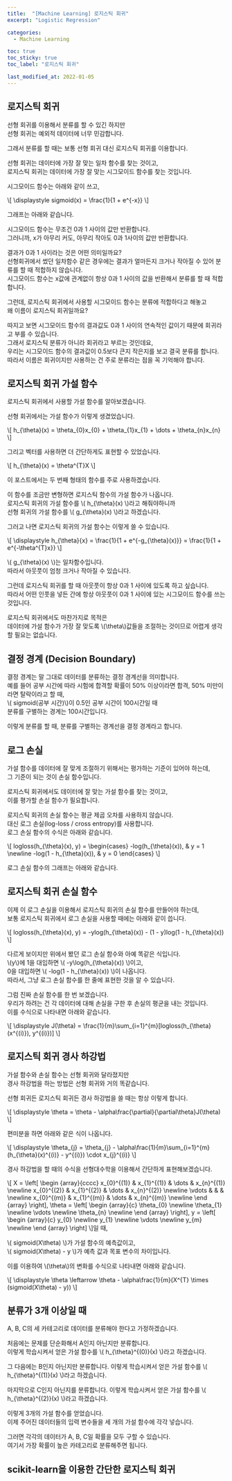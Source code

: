 ```yaml
---
title:  "[Machine Learning] 로지스틱 회귀"
excerpt: "Logistic Regression"

categories:
  - Machine Learning

toc: true
toc_sticky: true
toc_label: "로지스틱 회귀"

last_modified_at: 2022-01-05
---
```


## 로지스틱 회귀

선형 회귀를 이용해서 분류를 할 수 있긴 하지만<br>
선형 회귀는 예외적 데이터에 너무 민감합니다.

그래서 분류를 할 때는 보통 선형 회귀 대신 로지스틱 회귀를 이용합니다.

선형 회귀는 데이터에 가장 잘 맞는 일차 함수를 찾는 것이고,<br>
로지스틱 회귀는 데이터에 가장 잘 맞는 시그모이드 함수를 찾는 것입니다.

시그모이드 함수는 아래와 같이 쓰고,

\\\[ \\displaystyle sigmoid(x) = \\frac{1}{1 + e^{-x}} \\\]

그래프는 아래와 같습니다.

<script src="https://gist.github.com/Geniemo/74cecbf3eb8f0ea1e797d2f3f36f0d41.js"></script>

시그모이드 함수는 무조건 0과 1 사이의 값만 반환합니다.<br>
그러니까, x가 아무리 커도, 아무리 작아도 0과 1사이의 값만 반환합니다.

결과가 0과 1 사이라는 것은 어떤 의미일까요?<br>
선형회귀에서 썼던 일차함수 같은 경우에는 결과가 얼마든지 크거나 작아질 수 있어 분류를 할 때 적합하지 않습니다.<br>
시그모이드 함수는 x값에 관계없이 항상 0과 1 사이의 값을 반환해서 분류를 할 때 적합합니다.

그런데, 로지스틱 회귀에서 사용할 시그모이드 함수는 분류에 적합하다고 해놓고<br>
왜 이름이 로지스틱 회귀일까요?

따지고 보면 시그모이드 함수의 결과값도 0과 1 사이의 연속적인 값이기 때문에 회귀라고 부를 수 있습니다.<br>
그래서 로지스틱 분류가 아니라 회귀라고 부르는 것인데요,<br>
우리는 시그모이드 함수의 결과값이 0.5보다 큰지 작은지를 보고 결국 분류를 합니다.<br>
따라서 이름은 회귀이지만 사용하는 건 주로 분류라는 점을 꼭 기억해야 합니다.

## 로지스틱 회귀 가설 함수

로지스틱 회귀에서 사용할 가설 함수를 알아보겠습니다.

선형 회귀에서는 가설 함수가 이렇게 생겼었습니다.

\\\[ h\_{\\theta}(x) = \\theta\_{0}x\_{0} + \\theta\_{1}x\_{1} + \\dots + \\theta\_{n}x\_{n} \\\]

그리고 벡터를 사용하면 더 간단하게도 표현할 수 있었습니다.

\\[ h\_{\\theta}(x) = \theta^{T}X \\]

이 포스트에서는 두 번째 형태의 함수를 주로 사용하겠습니다.

이 함수를 조금만 변형하면 로지스틱 함수의 가설 함수가 나옵니다.<br>
로지스틱 회귀의 가설 함수를 \\( h_{\theta}(x) \\)라고 해줘야하니까<br>
선형 회귀의 가설 함수를 \\( g_{\theta}(x) \\)라고 하겠습니다.

그러고 나면 로지스틱 회귀의 가설 함수는 이렇게 쓸 수 있습니다.

\\[ \displaystyle h_{\theta}{x} = \frac{1}{1 + e^{-g_{\theta}(x)}} = \frac{1}{1 + e^{-\theta^{T}x}} \\]

\\( g_{\theta}(x) \\)는 일차함수입니다.<br>
따라서 아웃풋이 엄청 크거나 작아질 수 있습니다.

그런데 로지스틱 회귀를 할 때 아웃풋이 항상 0과 1 사이에 있도록 하고 싶습니다.<br>
따라서 어떤 인풋을 넣든 간에 항상 아웃풋이 0과 1 사이에 있는 시그모이드 함수를 쓰는 것입니다.

로지스틱 회귀에서도 마찬가지로 목적은<br>
데이터에 가설 함수가 가장 잘 맞도록 \\(\theta\\)값들을 조절하는 것이므로 어렵게 생각할 필요는 없습니다.

## 결정 경계 (Decision Boundary)

결정 경계는 말 그대로 데이터를 분류하는 결정 경계선을 의미합니다.<br>
예를 들어 공부 시간에 따라 시험에 합격할 확률이 50% 이상이라면 합격, 50% 미만이라면 탈락이라고 할 때,<br>
\\( sigmoid(공부 시간)\\)이 0.5인 공부 시간이 100시간일 때<br>
분류를 구별하는 경계는 100시간입니다.

이렇게 분류를 할 때, 분류를 구별하는 경계선을 결정 경계라고 합니다.

## 로그 손실

가설 함수를 데이터에 잘 맞게 조절하기 위해서는 평가하는 기준이 있어야 하는데,<br>
그 기준이 되는 것이 손실 함수입니다.

로지스틱 회귀에서도 데이터에 잘 맞는 가설 함수를 찾는 것이고,<br>
이를 평가할 손실 함수가 필요합니다.

로지스틱 회귀의 손실 함수는 평균 제곱 오차를 사용하지 않습니다.<br>
대신 로그 손실(log-loss / cross entropy)를 사용합니다.<br>
로그 손실 함수의 수식은 아래와 같습니다.

\\[ logloss(h_{\theta}(x), y) = 
\begin{cases}
-log(h_{\theta}(x)), & y = 1 \newline
-log(1 - h_{\theta}(x)), & y = 0 
\end{cases} \\]

로그 손실 함수의 그래프는 아래와 같습니다.

<script src="https://gist.github.com/Geniemo/447e432de68bcf608159fdf5ebf43cd7.js"></script>

## 로지스틱 회귀 손실 함수

이제 이 로그 손실을 이용해서 로지스틱 회귀의 손실 함수를 만들어야 하는데,<br>
보통 로지스틱 회귀에서 로그 손실을 사용할 때에는 아래와 같이 씁니다.

\\[ logloss(h_{\theta}(x), y) = -ylog(h_{\theta}(x)) - (1 - y)log(1 - h_{\theta}(x)) \\]

다르게 보이지만 위에서 봤던 로그 손실 함수와 아예 똑같은 식입니다.<br>
\\(y\\)에 1을 대입하면 \\( -y\log(h_{\theta}(x)) \\)이고,<br>
0을 대입하면 \\( -log(1 - h_{\theta}(x)) \\)이 나옵니다.<br>
따라서, 그냥 로그 손실 함수를 한 줄에 표현한 것을 알 수 있습니다.

그럼 진짜 손실 함수를 한 번 보겠습니다.<br>
우리가 하려는 건 각 데이터에 대해 손실을 구한 후 손실의 평균을 내는 것입니다.<br>
이를 수식으로 나타내면 아래와 같습니다.

\\[ \displaystyle J(\theta) = \frac{1}{m}\sum_{i=1}^{m}[logloss(h_{\theta}(x^{(i)}), y^{(i)})] \\]

## 로지스틱 회귀 경사 하강법

가설 함수와 손실 함수는 선형 회귀와 달라졌지만<br>
경사 하강법을 하는 방법은 선형 회귀와 거의 똑같습니다.

선형 회귀든 로지스틱 회귀든 경사 하강법을 쓸 때는 항상 이렇게 합니다.

\\[ \displaystyle \theta = \theta - \alpha\frac{\partial}{\partial\theta}J(\theta) \\]

편미분을 하면 아래와 같은 식이 나옵니다.

\\[ \displaystyle \theta_{j} = \theta_{j} - \alpha\frac{1}{m}\sum_{i=1}^{m}(h_{\theta}(x)^{(i)} - y^{(i)}) \cdot x_{j}^{(i)} \\]

경사 하강법을 할 때의 수식을 선형대수학을 이용해서 간단하게 표현해보겠습니다.

\\[ X = \left[
\begin {array}{cccc}
    x_{0}^{(1)} & x_{1}^{(1)} & \dots & x_{n}^{(1)} \newline
    x_{0}^{(2)} & x_{1}^{(2)} & \dots & x_{n}^{(2)} \newline
    \vdots & & & \newline
    x_{0}^{(m)} & x_{1}^{(m)} & \dots & x_{n}^{(m)} \newline
\end {array}
\right],
\theta = \left[
\begin {array}{c}
\theta_{0} \newline
\theta_{1} \newline
\vdots \newline
\theta_{n} \newline
\end {array}
\right],
y = \left[
\begin {array}{c}
y_{0} \newline
y_{1} \newline
\vdots \newline
y_{m} \newline
\end {array}
\right] \\]일 때,

\\( sigmoid(X\theta) \\)가 가설 함수의 예측값이고,<br>
\\( sigmoid(X\theta) - y \\)가 예측 값과 목표 변수의 차이입니다.

이를 이용하여 \\(\theta\\)의 변화를 수식으로 나타내면 아래와 같습니다.

\\[ \displaystyle \theta \leftarrow \theta - \alpha\frac{1}{m}(X^{T} \times (sigmoid(X\theta) - y)) \\]

## 분류가 3개 이상일 때

A, B, C의 세 카테고리로 데이터를 분류해야 한다고 가정하겠습니다.

처음에는 문제를 단순화해서 A인지 아닌지만 분류합니다.<br>
이렇게 학습시켜서 얻은 가설 함수를 \\( h_{\theta}^{(0)}(x) \\)라고 하겠습니다.

그 다음에는 B인지 아닌지만 분류합니다.
이렇게 학습시켜서 얻은 가설 함수를 \\( h_{\theta}^{(1)}(x) \\)라고 하겠습니다.

마지막으로 C인지 아닌지를 분류합니다.
이렇게 학습시켜서 얻은 가설 함수를 \\( h_{\theta}^{(2)}(x) \\)라고 하겠습니다.

이렇게 3개의 가설 함수를 얻었습니다.<br>
이제 주어진 데이터들의 입력 변수들을 세 개의 가설 함수에 각각 넣습니다.

그러면 각각의 데이터가 A, B, C일 확률을 모두 구할 수 있습니다.<br>
여기서 가장 확률이 높은 카테고리로 분류해주면 됩니다.

## scikit-learn을 이용한 간단한 로지스틱 회귀

<script src="https://gist.github.com/Geniemo/ca3d915b2e7a88e88bc69b0c6a37fa85.js"></script>

<script src="https://polyfill.io/v3/polyfill.min.js?features=es6"></script>
<script src="https://cdn.jsdelivr.net/npm/mathjax@3/es5/tex-mml-chtml.js"></script>